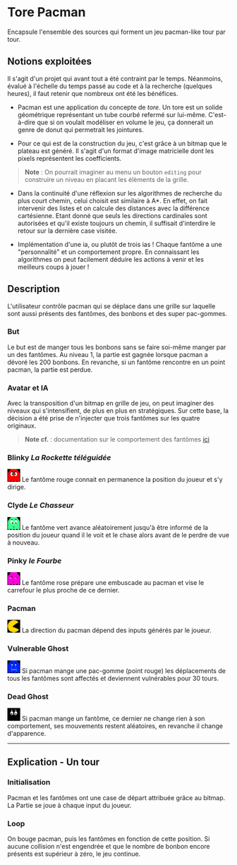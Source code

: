 # Tore Pacman

Encapsule l'ensemble des sources qui forment un jeu pacman-like tour par tour.

## Notions exploitées

Il s'agit d'un projet qui avant tout a été contraint par le temps. Néanmoins, évalué à l'échelle du temps passé au code et à la recherche (quelques heures), il faut retenir que nombreux ont été les bénéfices.

+ Pacman est une application du concepte de *tore*. Un tore est un solide géométrique représentant un tube courbé refermé sur lui-même. C'est-à-dire que si on voulait modéliser en volume le jeu, ça donnerait un genre de donut qui permetrait les jointures.

+ Pour ce qui est de la construction du jeu, c'est grâce à un bitmap que le plateau est généré. Il s'agit d'un format d'image matricielle dont les pixels représentent les coefficients.

> **Note** : On pourrait imaginer au menu un bouton `editing` pour construire un niveau en placant les élèments de la grille.

+ Dans la continuité d'une réflexion sur les algorithmes de recherche du plus court chemin, celui choisit est similaire à A*. En effet, on fait intervenir des listes et on calcule des distances avec la différence cartésienne. Etant donné que seuls les directions cardinales sont autorisées et qu'il existe toujours un chemin, il suffisait d'interdire le retour sur la dernière case visitée.

+ Implémentation d'une ia, ou plutôt de trois ias ! Chaque fantôme a une "personnalité" et un comportement propre. En connaissant les algorithmes on peut facilement déduire les actions à venir et les meilleurs coups à jouer !

## Description

L'utilisateur contrôle pacman qui se déplace dans une grille sur laquelle sont aussi présents des fantômes, des bonbons et des super pac-gommes.

### But

Le but est de manger tous les bonbons sans se faire soi-même manger par un des fantômes. Au niveau 1, la partie est gagnée lorsque pacman a dévoré les 200 bonbons. En revanche, si un fantôme rencontre en un point pacman, la partie est perdue.

### Avatar et IA

Avec la transposition d'un bitmap en grille de jeu, on peut imaginer des niveaux qui s'intensifient, de plus en plus en stratégiques. Sur cette base, la décision a été prise de n'injecter que trois fantômes sur les quatre originaux.

> **Note cf.** : documentation sur le comportement des fantômes [ici](http://gameinternals.com/post/2072558330/understanding-pac-man-ghost-behavior)

### **Blinky** *La Rockette téléguidée*

![I'm a relative reference to a repository file](./Asset/ghost0.png) Le fantôme rouge connait en permanence la position du joueur et s'y dirige.

### **Clyde** *Le Chasseur*

![I'm a relative reference to a repository file](./Asset/ghost1.png) Le fantôme vert avance aléatoirement jusqu'à être informé de la position du joueur quand il le voit et le chase alors avant de le perdre de vue à nouveau. 

### **Pinky** *le Fourbe*

![I'm a relative reference to a repository file](./Asset/ghost2.png) Le fantôme rose prépare une embuscade au pacman et vise le carrefour le plus proche de ce dernier. 

### **Pacman**

![I'm a relative reference to a repository file](./Asset/right.png) La direction du pacman dépend des inputs générés par le joueur. 

### **Vulnerable Ghost**

![I'm a relative reference to a repository file](./Asset/panic.png) Si pacman mange une pac-gomme (point rouge) les déplacements de tous les fantômes sont affectés et deviennent vulnérables pour 30 tours. 

### **Dead Ghost**

![I'm a relative reference to a repository file](./Asset/eye_only.png) Si pacman mange un fantôme, ce dernier ne change rien à son comportement, ses mouvements restent aléatoires, en revanche il change d'apparence. 

***

## Explication - Un tour

### Initialisation

Pacman et les fantômes ont une case de départ attribuée grâce au bitmap. La Partie se joue à chaque input du joueur.

### Loop

On bouge pacman, puis les fantômes en fonction de cette position. Si aucune collision n'est engendrée et que le nombre de bonbon encore présents est supérieur à zéro, le jeu continue.
